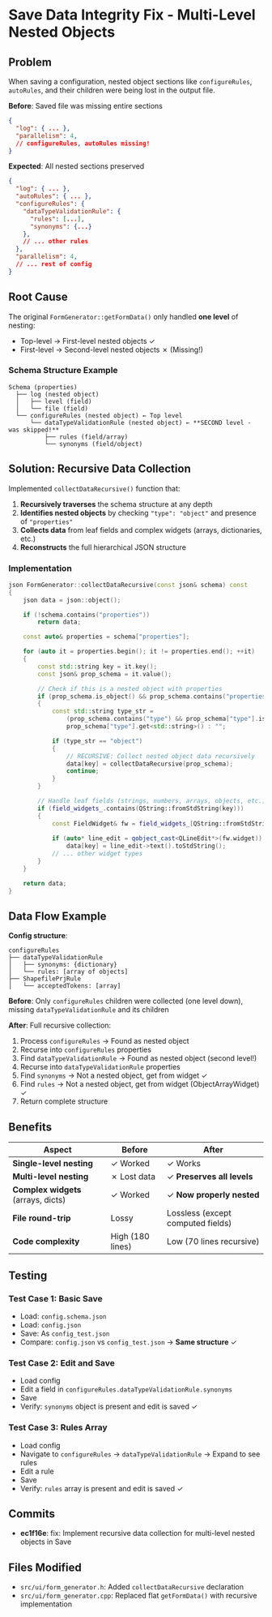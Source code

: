 # Save Data Integrity Fix - Multi-Level Nested Objects

## Problem
When saving a configuration, nested object sections like `configureRules`, `autoRules`, and their children were being lost in the output file.

**Before**: Saved file was missing entire sections
```json
{
  "log": { ... },
  "parallelism": 4,
  // configureRules, autoRules missing!
}
```

**Expected**: All nested sections preserved
```json
{
  "log": { ... },
  "autoRules": { ... },
  "configureRules": {
    "dataTypeValidationRule": {
      "rules": [...],
      "synonyms": {...}
    },
    // ... other rules
  },
  "parallelism": 4,
  // ... rest of config
}
```

## Root Cause

The original `FormGenerator::getFormData()` only handled **one level** of nesting:
- Top-level → First-level nested objects ✓
- First-level → Second-level nested objects ✗ (Missing!)

### Schema Structure Example
```
Schema (properties)
  ├── log (nested object)
  │   ├── level (field)
  │   └── file (field)
  └── configureRules (nested object) ← Top level
      └── dataTypeValidationRule (nested object) ← **SECOND level - was skipped!**
          ├── rules (field/array)
          └── synonyms (field/object)
```

## Solution: Recursive Data Collection

Implemented `collectDataRecursive()` function that:
1. **Recursively traverses** the schema structure at any depth
2. **Identifies nested objects** by checking `"type": "object"` and presence of `"properties"`
3. **Collects data** from leaf fields and complex widgets (arrays, dictionaries, etc.)
4. **Reconstructs** the full hierarchical JSON structure

### Implementation
```cpp
json FormGenerator::collectDataRecursive(const json& schema) const
{
    json data = json::object();

    if (!schema.contains("properties"))
        return data;

    const auto& properties = schema["properties"];

    for (auto it = properties.begin(); it != properties.end(); ++it)
    {
        const std::string key = it.key();
        const json& prop_schema = it.value();

        // Check if this is a nested object with properties
        if (prop_schema.is_object() && prop_schema.contains("properties"))
        {
            const std::string type_str = 
                (prop_schema.contains("type") && prop_schema["type"].is_string()) ?
                prop_schema["type"].get<std::string>() : "";

            if (type_str == "object")
            {
                // RECURSIVE: Collect nested object data recursively
                data[key] = collectDataRecursive(prop_schema);
                continue;
            }
        }

        // Handle leaf fields (strings, numbers, arrays, objects, etc.)
        if (field_widgets_.contains(QString::fromStdString(key)))
        {
            const FieldWidget& fw = field_widgets_[QString::fromStdString(key)];
            
            if (auto* line_edit = qobject_cast<QLineEdit*>(fw.widget))
                data[key] = line_edit->text().toStdString();
            // ... other widget types
        }
    }

    return data;
}
```

## Data Flow Example

**Config structure**:
```
configureRules
├── dataTypeValidationRule
│   ├── synonyms: {dictionary}
│   └── rules: [array of objects]
├── ShapefilePrjRule
│   └── acceptedTokens: [array]
```

**Before**: Only `configureRules` children were collected (one level down), missing `dataTypeValidationRule` and its children

**After**: Full recursive collection:
1. Process `configureRules` → Found as nested object
2. Recurse into `configureRules` properties
3. Find `dataTypeValidationRule` → Found as nested object (second level!)
4. Recurse into `dataTypeValidationRule` properties
5. Find `synonyms` → Not a nested object, get from widget ✓
6. Find `rules` → Not a nested object, get from widget (ObjectArrayWidget) ✓
7. Return complete structure

## Benefits

| Aspect | Before | After |
|--------|--------|-------|
| **Single-level nesting** | ✓ Worked | ✓ Works |
| **Multi-level nesting** | ✗ Lost data | ✓ **Preserves all levels** |
| **Complex widgets** (arrays, dicts) | ✓ Worked | ✓ **Now properly nested** |
| **File round-trip** | Lossy | Lossless (except computed fields) |
| **Code complexity** | High (180 lines) | Low (70 lines recursive) |

## Testing

### Test Case 1: Basic Save
- Load: `config.schema.json`
- Load: `config.json`
- Save: As `config_test.json`
- Compare: `config.json` vs `config_test.json` → **Same structure** ✓

### Test Case 2: Edit and Save
- Load config
- Edit a field in `configureRules.dataTypeValidationRule.synonyms`
- Save
- Verify: `synonyms` object is present and edit is saved ✓

### Test Case 3: Rules Array
- Load config
- Navigate to `configureRules` → `dataTypeValidationRule` → Expand to see rules
- Edit a rule
- Save
- Verify: `rules` array is present and edit is saved ✓

## Commits
- **ec1f16e**: fix: Implement recursive data collection for multi-level nested objects in Save

## Files Modified
- `src/ui/form_generator.h`: Added `collectDataRecursive` declaration
- `src/ui/form_generator.cpp`: Replaced flat `getFormData()` with recursive implementation
